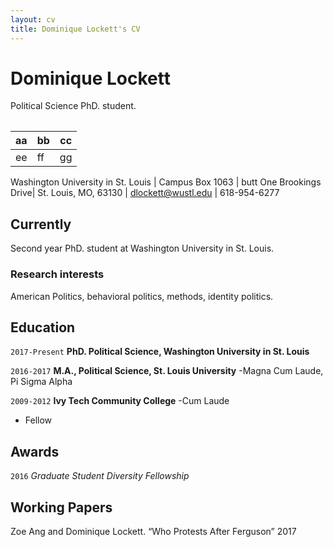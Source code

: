 ```yaml
---
layout: cv
title: Dominique Lockett's CV
---
```

# Dominique Lockett
Political Science PhD. student.
<table cellspacing="0" cellpadding="0">

aa|bb|cc
--|--|--
ee|ff|gg 

Washington University in St. Louis | Campus Box 1063 |
butt One Brookings Drive| St. Louis, MO, 63130
| dlockett@wustl.edu | 618-954-6277

## Currently

Second year PhD. student at Washington University in St. Louis.

### Research interests

American Politics, behavioral politics, methods, identity politics.


## Education

`2017-Present`
__PhD. Political Science, Washington University in St. Louis__

`2016-2017`
__M.A., Political Science, St. Louis University__
-Magna Cum Laude, Pi Sigma Alpha

`2009-2012`
__Ivy Tech Community College__
-Cum Laude

- Fellow



## Awards

`2016`
*Graduate Student Diversity Fellowship*


## Working Papers
Zoe Ang and Dominique Lockett. “Who Protests After Ferguson” 2017

<!-- ### Footer

Last updated: July 2018 -->


